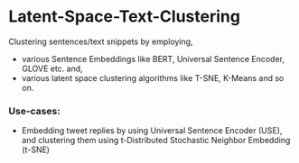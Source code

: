 # Latent-Space-Text-Clustering


Clustering sentences/text snippets by employing, 

- various Sentence Embeddings like BERT, Universal Sentence Encoder, GLOVE etc. and, 
-  various latent space clustering algorithms like T-SNE, K-Means and so on.


### Use-cases:

- Embedding tweet replies by using Universal Sentence Encoder (USE), and clustering them using t-Distributed Stochastic Neighbor Embedding (t-SNE)
